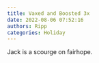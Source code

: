 ```yaml
---
title: Vaxed and Boosted 3x
date: 2022-08-06 07:52:16
authors: Ripp
categories: Holiday
---
```


 Jack is a scourge on fairhope.